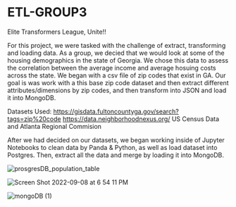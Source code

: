 # ETL-GROUP3

Elite Transformers League, Unite!!


For this project, we were tasked with the challenge of extract, transforming and loading data. As a group, we decied that we would look at some of the housing demographics in the state of Georgia. We chose this data to assess the correlation between the average income and average hosuing costs across the state. We began with a csv file of zip codes that exist in GA. Our goal is was work with a this base zip code dataset and then extract different attributes/dimensions by zip codes, and then transform into JSON and load it into MongoDB.


Datasets Used:
https://gisdata.fultoncountyga.gov/search?tags=zip%20code
https://data.neighborhoodnexus.org/
US Census Data and Atlanta Regional Commision


After we had decided on our datasets, we began working inside of Jupyter Notebooks to clean data by Panda & Python, as well as load dataset into Postgres. Then, extract all the data and merge by loading it into MongoDB.

![prosgresDB_population_table](https://user-images.githubusercontent.com/107006423/189239698-92aaf650-70a9-43f4-a45f-c6e6ca59e023.png)


![Screen Shot 2022-09-08 at 6 54 11 PM](https://user-images.githubusercontent.com/107006423/189240045-892b2515-0697-4c38-964f-80337efaca77.png)


![mongoDB (1)](https://user-images.githubusercontent.com/107006423/189240253-d2ed274c-c699-487e-a4bd-93892828f369.png)

